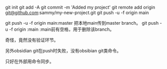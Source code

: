 git init
git add -A
git commit -m 'Added my project'
git remote add origin git@github.com:sammy/my-new-project.git
git push -u -f origin main

git push -u -f origin main:master 把本地main传到master branch。
git push -u -f origin  :main   :main前有空格，用于删除该branch。

奇怪，竟然没有验证环节。

另外obsidian git在push时失败，没有obsibian git类命令。

只好在外部用命令同步。

